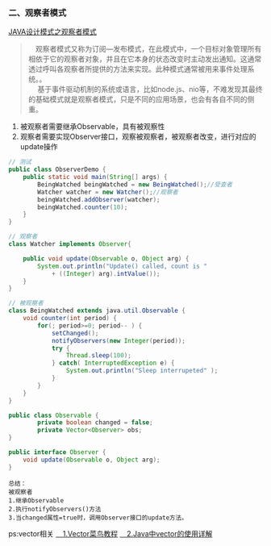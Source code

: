 ### 二、观察者模式
[JAVA设计模式之观察者模式](https://www.cnblogs.com/luohanguo/p/7825656.html)
> 　观察者模式又称为订阅—发布模式，在此模式中，一个目标对象管理所有相依于它的观察者对象，并且在它本身的状态改变时主动发出通知。这通常透过呼叫各观察者所提供的方法来实现。此种模式通常被用来事件处理系统。。<br>　
基于事件驱动机制的系统或语言，比如node.js、nio等，不难发现其最终的基础模式就是观察者模式，只是不同的应用场景，也会有各自不同的侧重。

1. 被观察者需要继承Observable，具有被观察性
2. 观察者需要实现Observer接口，观察被观察者，被观察者改变，进行对应的update操作

``` java
// 测试
public class ObserverDemo {
	public static void main(String[] args) {
		BeingWatched beingWatched = new BeingWatched();//受查者
		Watcher watcher = new Watcher();//观察者
		beingWatched.addObserver(watcher);
		beingWatched.counter(10);
	}
}

// 观察者
class Watcher implements Observer{

	public void update(Observable o, Object arg) {
		System.out.println("Update() called, count is "
			+ ((Integer) arg).intValue());
	}
}

// 被观察者
class BeingWatched extends java.util.Observable {
	void counter(int period) {
		for(; period>=0; period-- ) {
			setChanged();
			notifyObservers(new Integer(period));
			try {
				Thread.sleep(100);
			} catch( InterruptedException e) {
				System.out.println("Sleep interrupeted" );
			}
		}
	}
}

public class Observable {
    	private boolean changed = false;
    	private Vector<Observer> obs;
}

public interface Observer {
    void update(Observable o, Object arg);
}

```
```
总结：
被观察者
1.继承Observable
2.执行notifyObservers()方法
3.当changed属性=true时，调用Observer接口的update方法。
```

ps:vector相关
[　1.Vector菜鸟教程](http://www.runoob.com/java/java-vector-class.html)
[　2.Java中vector的使用详解](https://www.cnblogs.com/zhaoyan001/p/6077492.html)
